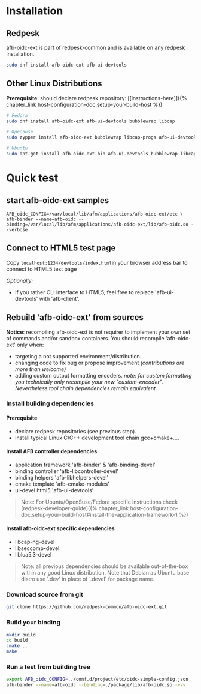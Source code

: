 # Installation

## Redpesk

afb-oidc-ext is part of redpesk-common and is available on any redpesk installation.

```bash
sudo dnf install afb-oidc-ext afb-ui-devtools
```

## Other Linux Distributions

**Prerequisite**: should declare redpesk repository: [[instructions-here]]({% chapter_link host-configuration-doc.setup-your-build-host %})

```bash
# Fedora
sudo dnf install afb-oidc-ext afb-ui-devtools bubblewrap libcap

# OpenSuse
sudo zypper install afb-oidc-ext bubblewrap libcap-progs afb-ui-devtools

# Ubuntu
sudo apt-get install afb-oidc-ext-bin afb-ui-devtools bubblewrap libcap2-bin
```

# Quick test

## start afb-oidc-ext samples
```
AFB_oidc_CONFIG=/var/local/lib/afm/applications/afb-oidc-ext/etc \
afb-binder --name=afb-oidc --binding=/var/local/lib/afm/applications/afb-oidc-ext/lib/afb-oidc.so --verbose
```
## Connect to HTML5 test page

Copy `localhost:1234/devtools/index.html`in your browser address bar to connect to HTML5 test page

*Optionally:*

* if you rather CLI interface to HTML5, feel free to replace 'afb-ui-devtools' with 'afb-client'.

## Rebuild 'afb-oidc-ext' from sources

**Notice**: recompiling afb-oidc-ext is not requirer to implement your own set of commands and/or sandbox containers. You should recompile 'afb-oidc-ext' only when:

* targeting a not supported environment/distribution.
* changing code to fix bug or propose improvement *(contributions are more than welcome)*
* adding custom output formatting encoders. *note: for custom formatting you technically only recompile your new "custom-encoder". Nevertheless tool chain dependencies remain equivalent.*

### Install building dependencies

#### Prerequisite

* declare redpesk repositories (see previous step).
* install typical Linux C/C++ development tool chain gcc+cmake+....

#### Install AFB controller dependencies

* application framework 'afb-binder' & 'afb-binding-devel'
* binding controller 'afb-libcontroller-devel'
* binding helpers 'afb-libhelpers-devel'
* cmake template 'afb-cmake-modules'
* ui-devel html5 'afb-ui-devtools'

>Note: For Ubuntu/OpenSuse/Fedora specific instructions check [redpesk-developer-guide]({% chapter_link host-configuration-doc.setup-your-build-host#install-the-application-framework-1 %})

#### Install afb-oidc-ext specific dependencies

* libcap-ng-devel
* libseccomp-devel
* liblua5.3-devel

>Note: all previous dependencies should be available out-of-the-box within any good Linux distribution. Note that Debian as Ubuntu base distro use '.dev' in place of '.devel' for package name.

### Download source from git

```bash
git clone https://github.com/redpesk-common/afb-oidc-ext.git
```

### Build your binding

```bash
mkdir build
cd build
cmake ..
make
```

### Run a test from building tree

```bash
export AFB_oidc_CONFIG=../conf.d/project/etc/oidc-simple-config.json
afb-binder --name=afb-oidc --binding=./package/lib/afb-oidc.so -vvv
```
